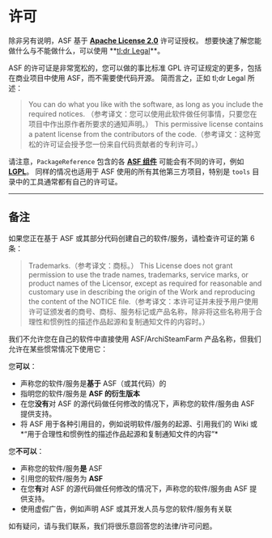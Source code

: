 # 许可

除非另有说明，ASF 基于 **[Apache License 2.0](https://raw.githubusercontent.com/JustArchiNET/ArchiSteamFarm/master/LICENSE-2.0.txt)** 许可证授权。 想要快速了解您能做什么与不能做什么，可以使用 **[tl;dr Legal](https://tldrlegal.com/license/apache-license-2.0-(apache-2.0))**。

ASF 的许可证是非常宽松的，您可以做的事比标准 GPL 许可证规定的更多，包括在商业项目中使用 ASF，而不需要使代码开源。 简而言之，正如 tl;dr Legal 所述：

> You can do what you like with the software, as long as you include the required notices. （参考译文：您可以使用此软件做任何事情，只要您在项目中作出原作者所要求的通知声明。） This permissive license contains a patent license from the contributors of the code.（参考译文：这种宽松的许可证会授予您一份来自代码贡献者的专利许可。）

请注意，`PackageReference` 包含的各 **[ASF 组件](https://github.com/JustArchiNET/ArchiSteamFarm/blob/master/ArchiSteamFarm/ArchiSteamFarm.csproj)** 可能会有不同的许可，例如 **[LGPL](https://tldrlegal.com/license/gnu-lesser-general-public-license-v3-(lgpl-3))**。 同样的情况也适用于 ASF 使用的所有其他第三方项目，特别是 `tools` 目录中的工具通常都有自己的许可证。

* * *

## 备注

如果您正在基于 ASF 或其部分代码创建自己的软件/服务，请检查许可证的第 6 条：

> Trademarks.（参考译文：商标。） This License does not grant permission to use the trade names, trademarks, service marks, or product names of the Licensor, except as required for reasonable and customary use in describing the origin of the Work and reproducing the content of the NOTICE file.（参考译文：本许可证并未授予用户使用许可证颁发者的商号、商标、服务标记或产品名称，除非将这些名称用于合理性和惯例性的描述作品起源和复制通知文件的内容时。）

我们不允许您在自己的软件中直接使用 ASF/ArchiSteamFarm 产品名称，但我们允许在某些惯常情况下使用它：

您**可以**：

- 声称您的软件/服务是**基于** ASF（或其代码）的
- 指明您的软件/服务是 **ASF 的衍生版本**
- 在您**没有**对 ASF 的源代码做任何修改的情况下，声称您的软件/服务由 ASF 提供支持。
- 将 ASF 用于各种引用目的，例如说明软件/服务的起源、引用我们的 Wiki 或*“用于合理性和惯例性的描述作品起源和复制通知文件的内容”*

您**不可以**：

- 声称您的软件/服务**是** ASF
- 引用您的软件/服务为 **ASF**
- 在您**有**对 ASF 的源代码做任何修改的情况下，声称您的软件/服务由 ASF 提供支持。
- 使用虚假广告，例如声明 ASF 或其开发人员与您的软件/服务有关联

如有疑问，请与我们联系，我们将很乐意回答您的法律/许可问题。